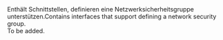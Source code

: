 <Namespace Name="Microsoft.Azure.Management.Network.Fluent.NetworkSecurityGroup.Definition">
  <Docs>
    <summary><span data-ttu-id="641ca-101">Enthält Schnittstellen, definieren eine Netzwerksicherheitsgruppe unterstützen.</span><span class="sxs-lookup"><span data-stu-id="641ca-101">Contains interfaces that support defining a network security group.</span></span></summary> 
    <remarks>To be added.</remarks>
  </Docs>
</Namespace>
